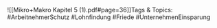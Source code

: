 
![[Mikro+Makro Kapitel 5 (1).pdf#page=36]]Tags & Topics:
   #ArbeitnehmerSchutz
   #Lohnfindung
   #Friede
   #UnternehmenEinsparung